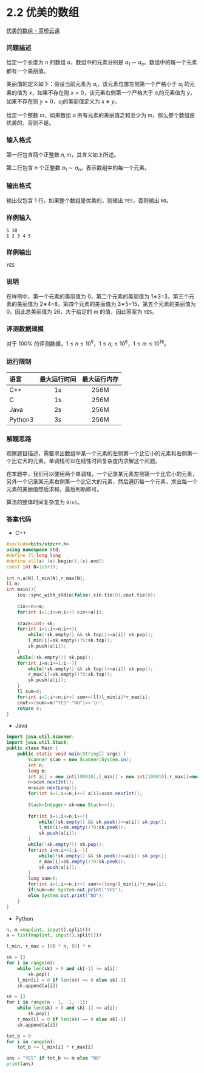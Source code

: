 # 2.2 优美的数组

[优美的数组 - 蓝桥云课](https://www.lanqiao.cn/problems/3396/learning/)

### 问题描述

给定一个长度为 $n$ 的数组 $a$，数组中的元素分别是 $a_1​∼a_n$​。数组中的每一个元素都有一个美丽值。

美丽值的定义如下：假设当前元素为 $a_i$​，该元素位置左侧第一个严格小于 $a_i$ 的元素的值为 $x$，如果不存在则 $x=0$，该元素右侧第一个严格大于 $a_i$​ 的元素值为 $y$，如果不存在则 $y=0$，$a_i$​ 的美丽值定义为 $x∗y$。

给定一个整数 $m$，如果数组 $a$ 所有元素的美丽值之和至少为 m，那么整个数组是优美的，否则不是。

### 输入格式

第一行包含两个正整数 $n,m$，其含义如上所述。

第二行包含 $n$ 个正整数 $a_1​∼a_n$​，表示数组中的每一个元素。

### 输出格式

输出仅包含 1 行，如果整个数组是优美的，则输出 `YES`，否则输出 `NO`。

### 样例输入

```text
5 10
1 2 3 4 5
```

### 样例输出

```text
YES
```

### 说明

在样例中，第一个元素的美丽值为 0，第二个元素的美丽值为 1∗3=3，第三个元素的美丽值为 2∗4=8，第四个元素的美丽值为 3∗5=15，第五个元素的美丽值为 0。因此总美丽值为 26，大于给定的 m 的值，因此答案为 `YES`。

### 评测数据规模

对于 $100\%$ 的评测数据，$1≤n≤10^5，1≤a_i​≤10^6，1≤m≤10^{18}$。

### 运行限制

| 语言      | 最大运行时间 | 最大运行内存 |
| :------ | :----: | :----: |
| C++     |   1s   |  256M  |
| C       |   1s   |  256M  |
| Java    |   2s   |  256M  |
| Python3 |   3s   |  256M  |

### 解题思路

观察题目描述，需要求出数组中某一个元素的左侧第一个比它小的元素和右侧第一个比它大的元素，单调栈可以在线性时间复杂度内求解这个问题。

在本题中，我们可以使用两个单调栈，一个记录某元素左侧第一个比它小的元素，另外一个记录某元素右侧第一个比它大的元素，然后遍历每一个元素，求出每一个元素的美丽值然后求和，最后判断即可。

算法的整体时间复杂度为 `O(n)`。

### 答案代码

* C++

```cpp
#include<bits/stdc++.h>
using namespace std;
#define ll long long
#define all(x) (x).begin(),(x).end()
const int N=1e5+10;
 
int n,a[N],l_min[N],r_max[N];
ll m; 
int main(){
    ios::sync_with_stdio(false),cin.tie(0),cout.tie(0);
    
    cin>>n>>m;
    for(int i=1;i<=n;i++) cin>>a[i];
    
    stack<int> sk;
    for(int i=1;i<=n;i++){
        while(!sk.empty() && sk.top()>=a[i]) sk.pop();
        l_min[i]=sk.empty()?0:sk.top();
        sk.push(a[i]);
    }
    while(!sk.empty()) sk.pop();
    for(int i=n;i>=1;i--){
        while(!sk.empty() && sk.top()<=a[i]) sk.pop();
        r_max[i]=sk.empty()?0:sk.top();
        sk.push(a[i]);
    }
    ll sum=0;
    for(int i=1;i<=n;i++) sum+=(ll)l_min[i]*r_max[i];
    cout<<(sum>=m?"YES":"NO")<<'\n';
    return 0;
}
```

* Java

```java
import java.util.Scanner;
import java.util.Stack;
public class Main {
    public static void main(String[] args) {
        Scanner scan = new Scanner(System.in);
        int n;
        long m;
        int a[] = new int[100010],l_min[] = new int[100010],r_max[]=new int[100010];
        n=scan.nextInt();
        m=scan.nextLong();
        for(int i=1;i<=n;i++) a[i]=scan.nextInt();
        
        Stack<Integer> sk=new Stack<>();
        
        for(int i=1;i<=n;i++){
            while(!sk.empty() && sk.peek()>=a[i]) sk.pop();
            l_min[i]=sk.empty()?0:sk.peek();
            sk.push(a[i]);
        }
        while(!sk.empty()) sk.pop();
        for(int i=n;i>=1;i--){
            while(!sk.empty() && sk.peek()<=a[i]) sk.pop();
            r_max[i]=sk.empty()?0:sk.peek();
            sk.push(a[i]);
        }
        long sum=0;
        for(int i=1;i<=n;i++) sum+=(long)l_min[i]*r_max[i];
        if(sum>=m) System.out.print("YES");
        else System.out.print("NO");
    }
}
```

* Python

```python
n, m =map(int, input().split())
a = list(map(int, input().split()))

l_min, r_max = [0] * n, [0] * n

sk = []
for i in range(n):
    while len(sk) > 0 and sk[-1] >= a[i]:
        sk.pop()
    l_min[i] = 0 if len(sk) == 0 else sk[-1]
    sk.append(a[i])

sk = []
for i in range(n - 1, -1, -1):
    while len(sk) > 0 and sk[-1] <= a[i]:
        sk.pop()
    r_max[i] = 0 if len(sk) == 0 else sk[-1]
    sk.append(a[i])

tot_b = 0
for i in range(n):
    tot_b += l_min[i] * r_max[i]

ans = "YES" if tot_b >= m else "NO"
print(ans)
```